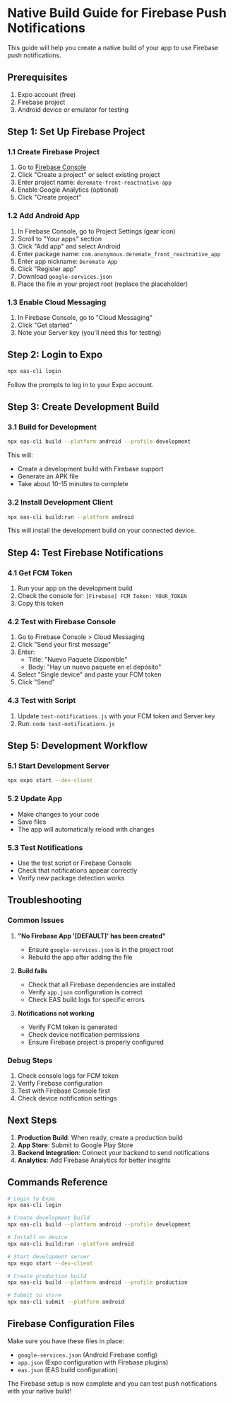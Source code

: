 # Native Build Guide for Firebase Push Notifications

This guide will help you create a native build of your app to use Firebase push notifications.

## Prerequisites

1. Expo account (free)
2. Firebase project
3. Android device or emulator for testing

## Step 1: Set Up Firebase Project

### 1.1 Create Firebase Project

1. Go to [Firebase Console](https://console.firebase.google.com/)
2. Click "Create a project" or select existing project
3. Enter project name: `deremate-front-reactnative-app`
4. Enable Google Analytics (optional)
5. Click "Create project"

### 1.2 Add Android App

1. In Firebase Console, go to Project Settings (gear icon)
2. Scroll to "Your apps" section
3. Click "Add app" and select Android
4. Enter package name: `com.anonymous.deremate_front_reactnative_app`
5. Enter app nickname: `Deremate App`
6. Click "Register app"
7. Download `google-services.json`
8. Place the file in your project root (replace the placeholder)

### 1.3 Enable Cloud Messaging

1. In Firebase Console, go to "Cloud Messaging"
2. Click "Get started"
3. Note your Server key (you'll need this for testing)

## Step 2: Login to Expo

```bash
npx eas-cli login
```

Follow the prompts to log in to your Expo account.

## Step 3: Create Development Build

### 3.1 Build for Development

```bash
npx eas-cli build --platform android --profile development
```

This will:

- Create a development build with Firebase support
- Generate an APK file
- Take about 10-15 minutes to complete

### 3.2 Install Development Client

```bash
npx eas-cli build:run --platform android
```

This will install the development build on your connected device.

## Step 4: Test Firebase Notifications

### 4.1 Get FCM Token

1. Run your app on the development build
2. Check the console for: `[Firebase] FCM Token: YOUR_TOKEN`
3. Copy this token

### 4.2 Test with Firebase Console

1. Go to Firebase Console > Cloud Messaging
2. Click "Send your first message"
3. Enter:
   - Title: "Nuevo Paquete Disponible"
   - Body: "Hay un nuevo paquete en el depósito"
4. Select "Single device" and paste your FCM token
5. Click "Send"

### 4.3 Test with Script

1. Update `test-notifications.js` with your FCM token and Server key
2. Run: `node test-notifications.js`

## Step 5: Development Workflow

### 5.1 Start Development Server

```bash
npx expo start --dev-client
```

### 5.2 Update App

- Make changes to your code
- Save files
- The app will automatically reload with changes

### 5.3 Test Notifications

- Use the test script or Firebase Console
- Check that notifications appear correctly
- Verify new package detection works

## Troubleshooting

### Common Issues

1. **"No Firebase App '[DEFAULT]' has been created"**

   - Ensure `google-services.json` is in the project root
   - Rebuild the app after adding the file

2. **Build fails**

   - Check that all Firebase dependencies are installed
   - Verify `app.json` configuration is correct
   - Check EAS build logs for specific errors

3. **Notifications not working**
   - Verify FCM token is generated
   - Check device notification permissions
   - Ensure Firebase project is properly configured

### Debug Steps

1. Check console logs for FCM token
2. Verify Firebase configuration
3. Test with Firebase Console first
4. Check device notification settings

## Next Steps

1. **Production Build**: When ready, create a production build
2. **App Store**: Submit to Google Play Store
3. **Backend Integration**: Connect your backend to send notifications
4. **Analytics**: Add Firebase Analytics for better insights

## Commands Reference

```bash
# Login to Expo
npx eas-cli login

# Create development build
npx eas-cli build --platform android --profile development

# Install on device
npx eas-cli build:run --platform android

# Start development server
npx expo start --dev-client

# Create production build
npx eas-cli build --platform android --profile production

# Submit to store
npx eas-cli submit --platform android
```

## Firebase Configuration Files

Make sure you have these files in place:

- `google-services.json` (Android Firebase config)
- `app.json` (Expo configuration with Firebase plugins)
- `eas.json` (EAS build configuration)

The Firebase setup is now complete and you can test push notifications with your native build!
